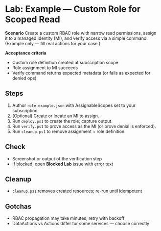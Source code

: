 # Lab: Example — Custom Role for Scoped Read


**Scenario**
Create a custom RBAC role with narrow read permissions, assign it to a managed identity (MI), and verify access via a simple command. (Example only — fill real actions for your case.)


**Acceptance criteria**
- Custom role definition created at subscription scope
- Role assignment to MI succeeds
- Verify command returns expected metadata (or fails as expected for denied ops)


## Steps
1) Author `role.example.json` with AssignableScopes set to your subscription.
2) (Optional) Create or locate an MI to assign.
3) Run `deploy.ps1` to create the role; capture output.
4) Run `verify.ps1` to prove access as the MI (or prove denial is enforced).
5) Run `cleanup.ps1` to remove assignment + role definition.


## Check
- Screenshot or output of the verification step
- If blocked, open **Blocked Lab** issue with error text


## Cleanup
- `cleanup.ps1` removes created resources; re-run until idempotent


## Gotchas
- RBAC propagation may take minutes; retry with backoff
- DataActions vs Actions differ for some services — choose correctly